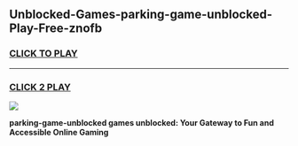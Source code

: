 
## Unblocked-Games-parking-game-unblocked-Play-Free-znofb
<h3>
<a href="https://premium76.site?title=parking-game-unblocked&ref=09A">CLICK TO PLAY</a></h3>
<hr>

<h3>
<a href="https://premium76.site?title=parking-game-unblocked&ref=09A">CLICK 2 PLAY</a>
  
</h3>

<a href="https://premium76.site?title=parking-game-unblocked&ref=09A"><img src="https://clearcache.store/games.png"></a>


**parking-game-unblocked games unblocked: Your Gateway to Fun and Accessible Online Gaming**
